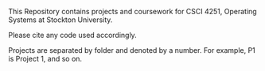 This Repository contains projects and coursework for CSCI 4251, Operating Systems at Stockton University.

Please cite any code used accordingly.

Projects are separated by folder and denoted by a number. For example, P1 is Project 1, and so on. 
